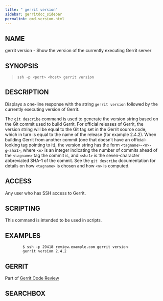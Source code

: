 ```yaml
---
title: " gerrit version"
sidebar: gerritdoc_sidebar
permalink: cmd-version.html
---
```

## NAME

gerrit version - Show the version of the currently executing Gerrit
server

## SYNOPSIS

> 
> 
>     ssh -p <port> <host> gerrit version

## DESCRIPTION

Displays a one-line response with the string `gerrit version` followed
by the currently executing version of Gerrit.

The `git describe` command is used to generate the version string based
on the Git commit used to build Gerrit. For official releases of Gerrit,
the version string will be equal to the Git tag set in the Gerrit source
code, which in turn is equal to the name of the release (for example
2.4.2). When building Gerrit from another commit (one that doesn’t have
an official-looking tag pointing to it), the version string has the form
`<tagname>-<n>-g<sha1>`, where `<n>` is an integer indicating the number
of commits ahead of the `<tagname>` tag the commit is, and `<sha1>` is
the seven-character abbreviated SHA-1 of the commit. See the `git
describe` documentation for details on how `<tagname>` is chosen and how
`<n>` is computed.

## ACCESS

Any user who has SSH access to Gerrit.

## SCRIPTING

This command is intended to be used in scripts.

## EXAMPLES

``` 
        $ ssh -p 29418 review.example.com gerrit version
        gerrit version 2.4.2
```

## GERRIT

Part of [Gerrit Code Review](index.html)

## SEARCHBOX

